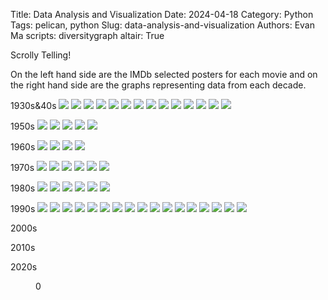Title: Data Analysis and Visualization
Date: 2024-04-18
Category: Python
Tags: pelican, python
Slug: data-analysis-and-visualization
Authors: Evan Ma
scripts: diversitygraph
altair: True

Scrolly Telling!

On the left hand side are the IMDb selected posters for each movie and on the right hand side are the graphs representing data from each decade.


<!-- <div id="diversitygraph"></div> -->
<section id="scrolly">
			<article>
				<div class="step" data-step="1">
                    <p>
					1930s&40s
					<img src="{static}/images/snowwhite.png">
					<img src="{static}/images/pinocchio.png">
					<img src="{static}/images/fantasia.png">
					<img src="{static}/images/reluctantdragon.png">
					<img src="{static}/images/dumbo.png">
					<img src="{static}/images/saludosamigos.png">
					<img src="{static}/images/victory_air.png">
					<img src="{static}/images/caballeros.png">
					<img src="{static}/images/makemine.png">
					<img src="{static}/images/songofsouth.png">
					<img src="{static}/images/funandfancy.png">
					<img src="{static}/images/melodytime.png">
					<img src="{static}/images/sodeartomyheart.png">
					<img src="{static}/images/ichaboad.png">
                    </p>
				</div>
				<div class="step" data-step="2">
                <p>
				1950s
					<img src = "{static}/images/cinderella.png">
					<img src="{static}/images/alice.png">
					<img src="{static}/images/peterpan.png">
					<img src="{static}/images/ladytramp.png">
					<img src="{static}/images/sleepingbeauty.png">
                    </p>
				</div>
				<div class="step" data-step="3">
					<p>
					1960s
                    <img src="{static}/images/101dalmations.png">
					<img src="{static}/images/swordstone.png">
					<img src="{static}/images/marypoppins.png">
					<img src="{static}/images/junglebook.png">
                    </p>
				</div>
				<div class="step" data-step="4">
					<p>
					1970s
					<img src="{static}/images/aristocats.png">
					<img src="{static}/images/robinhood.png">
					<img src="{static}/images/bedknobs.png">
					<img src="{static}/images/winniepoohadv.png">
					<img src="{static}/images/rescuers.png">
					<img src="{static}/images/petesdragon.png">
					</p>
				</div>
				<div class="step" data-step="5">
					<p>
					1980s
					<img src="{static}/images/foxhound.png">
					<img src="{static}/images/blackcouldron.png">
					<img src="{static}/images/greatmouse.png">
					<img src="{static}/images/rogerrabbit.png">
					<img src="{static}/images/olivercomp.png">
					<img src="{static}/images/littlemermaid.png">
					</p>
				</div>
				<div class="step" data-step="6">
					<p>
					1990s
					<img src="{static}/images/ducktalesmovie.png">
					<img src="{static}/images/rescuersdown.png">
					<img src="{static}/images/beautybeast.png">
					<img src="{static}/images/aladdin.png">
					<img src="{static}/images/nightmarechrist.png">
					<img src="{static}/images/lionking.png">
					<img src="{static}/images/goofymov.png">
					<img src="{static}/images/pocohontas.png">
					<img src="{static}/images/toystory.png">
					<img src="{static}/images/hunchback.png">
					<img src="{static}/images/hercules.png">
					<img src="{static}/images/mulan2.png">
					<img src="{static}/images/bugslife.png">
					<img src="{static}/images/dougsmov.png">
					<img src="{static}/images/tarzan.png">
					<img src="{static}/images/toys2.png">
					<img src="{static}/images/fantasia2000.png">
					</p>
				</div>
				<div class="step" data-step="7">
					<p>
					2000s
					</p>
				</div>
				<div class="step" data-step="8">
					<p>
					2010s
					</p>
				</div>
				<div class="step" data-step="9">
					<p>
					2020s
					</p>
				</div>
			</article>
			<figure style="height:500px;top: 242px;">
				<p>0</p>
			</figure>
		</section>
